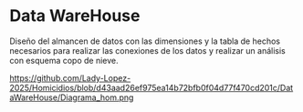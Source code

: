 # Data WareHouse

Diseño del almancen de datos con las dimensiones y la tabla de hechos necesarios para realizar las conexiones de los datos y realizar un análisis con esquema copo de nieve.

https://github.com/Lady-Lopez-2025/Homicidios/blob/d43aad26ef975ea14b72bfb0f04d77f470cd201c/DataWareHouse/Diagrama_hom.png
